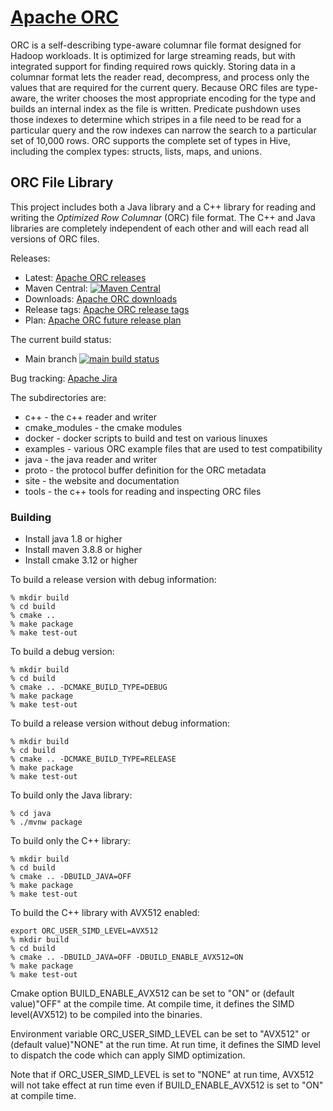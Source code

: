 # [Apache ORC](https://orc.apache.org/)

ORC is a self-describing type-aware columnar file format designed for
Hadoop workloads. It is optimized for large streaming reads, but with
integrated support for finding required rows quickly. Storing data in
a columnar format lets the reader read, decompress, and process only
the values that are required for the current query. Because ORC files
are type-aware, the writer chooses the most appropriate encoding for
the type and builds an internal index as the file is written.
Predicate pushdown uses those indexes to determine which stripes in a
file need to be read for a particular query and the row indexes can
narrow the search to a particular set of 10,000 rows. ORC supports the
complete set of types in Hive, including the complex types: structs,
lists, maps, and unions.

## ORC File Library

This project includes both a Java library and a C++ library for reading and writing the _Optimized Row Columnar_ (ORC) file format. The C++ and Java libraries are completely independent of each other and will each read all versions of ORC files.

Releases:
* Latest: <a href="http://orc.apache.org/releases">Apache ORC releases</a>
* Maven Central: <a href="http://search.maven.org/#search%7Cga%7C1%7Cg%3A%22org.apache.orc%22">![Maven Central](https://maven-badges.herokuapp.com/maven-central/org.apache.orc/orc/badge.svg)</a>
* Downloads: <a href="http://orc.apache.org/downloads">Apache ORC downloads</a>
* Release tags: <a href="https://github.com/apache/orc/releases">Apache ORC release tags</a>
* Plan: <a href="https://github.com/apache/orc/milestones">Apache ORC future release plan</a>

The current build status:
* Main branch <a href="https://github.com/apache/orc/actions/workflows/build_and_test.yml?query=branch%3Amain">
![main build status](https://github.com/apache/orc/actions/workflows/build_and_test.yml/badge.svg?branch=main)</a>

Bug tracking: <a href="http://orc.apache.org/bugs">Apache Jira</a>


The subdirectories are:
* c++ - the c++ reader and writer
* cmake_modules - the cmake modules
* docker - docker scripts to build and test on various linuxes
* examples - various ORC example files that are used to test compatibility
* java - the java reader and writer
* proto - the protocol buffer definition for the ORC metadata
* site - the website and documentation
* tools - the c++ tools for reading and inspecting ORC files

### Building

* Install java 1.8 or higher
* Install maven 3.8.8 or higher
* Install cmake 3.12 or higher

To build a release version with debug information:
```shell
% mkdir build
% cd build
% cmake ..
% make package
% make test-out

```

To build a debug version:
```shell
% mkdir build
% cd build
% cmake .. -DCMAKE_BUILD_TYPE=DEBUG
% make package
% make test-out

```

To build a release version without debug information:
```shell
% mkdir build
% cd build
% cmake .. -DCMAKE_BUILD_TYPE=RELEASE
% make package
% make test-out

```

To build only the Java library:
```shell
% cd java
% ./mvnw package

```

To build only the C++ library:
```shell
% mkdir build
% cd build
% cmake .. -DBUILD_JAVA=OFF
% make package
% make test-out

```

To build the C++ library with AVX512 enabled:
```shell
export ORC_USER_SIMD_LEVEL=AVX512
% mkdir build
% cd build
% cmake .. -DBUILD_JAVA=OFF -DBUILD_ENABLE_AVX512=ON
% make package
% make test-out
```
Cmake option BUILD_ENABLE_AVX512 can be set to "ON" or (default value)"OFF" at the compile time. At compile time, it defines the SIMD level(AVX512) to be compiled into the binaries.

Environment variable ORC_USER_SIMD_LEVEL can be set to "AVX512" or (default value)"NONE" at the run time. At run time, it defines the SIMD level to dispatch the code which can apply SIMD optimization.

Note that if ORC_USER_SIMD_LEVEL is set to "NONE" at run time, AVX512 will not take effect at run time even if BUILD_ENABLE_AVX512 is set to "ON" at compile time.
